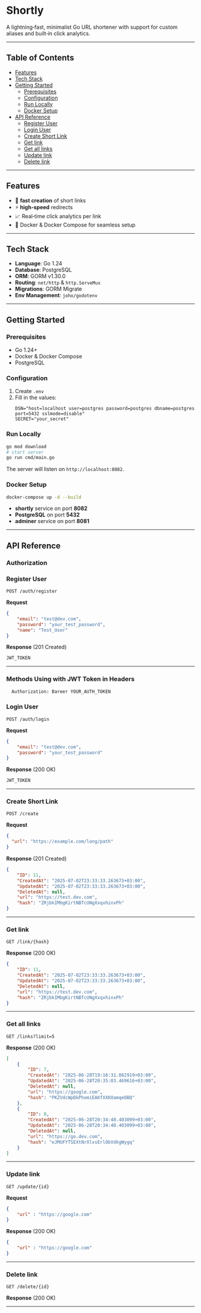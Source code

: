 # Shortly

A lightning‑fast, minimalist Go URL shortener with support for custom aliases and built‑in click analytics.

---

## Table of Contents

- [Features](#features)
- [Tech Stack](#tech-stack)
- [Getting Started](#getting-started)
  - [Prerequisites](#prerequisites)
  - [Configuration](#configuration)
  - [Run Locally](#run-locally)
  - [Docker Setup](#docker-setup)
- [API Reference](#api-reference)
  - [Register User](#register-user)
  - [Login User](#login-user)
  - [Create Short Link](#create-short-link)
  - [Get link](#get-link)
  - [Get all links](#get-all-links)
  - [Update link](#update-link)
  - [Delete link](#delete-link)


---

## Features

- 🎨 **fast creation** of short links
- ⚡ **high‑speed** redirects
- 📈 Real‑time click analytics per link
- 🐳 Docker & Docker Compose for seamless setup

---

## Tech Stack

- **Language**: Go 1.24
- **Database**: PostgreSQL
- **ORM**: GORM v1.30.0
- **Routing**: `net/http` & `http.ServeMux`
- **Migrations**: GORM Migrate
- **Env Management**: `joho/godotenv`

---

## Getting Started

### Prerequisites

- Go 1.24+
- Docker & Docker Compose
- PostgreSQL

### Configuration

1. Create `.env`
2. Fill in the values:
   ```env
   DSN="host=localhost user=postgres password=postgres dbname=postgres port=5432 sslmode=disable"
   SECRET="your_secret"
   ```

### Run Locally

```bash
go mod download
# start server
go run cmd/main.go
```

The server will listen on `http://localhost:8082`.

### Docker Setup

```bash
docker-compose up -d --build
```

- **shortly** service on port **8082**
- **PostgreSQL** on port **5432**
- **adminer** service on port **8081**

---

## API Reference

### Authorization

### Register User

`POST /auth/register`

**Request**

```json
{
	"email": "test@dev.com",
	"password": "your_test_password",
	"name": "Test_User"
}
```

**Response** (201 Created)

```bash
JWT_TOKEN
```

---

### Methods Using with JWT Token in Headers
```bash
  Authorization: Bareer YOUR_AUTH_TOKEN
```

### Login User

`POST /auth/login`

**Request**

```json
{
	"email": "test@dev.com",
	"password": "your_test_password"
}
```

**Response** (200 OK)

```bash
JWT_TOKEN
```

---

### Create Short Link

`POST /create`

**Request**

```json
{
  "url": "https://example.com/long/path"
}
```

**Response** (201 Created)

```json
{
	"ID": 11,
	"CreatedAt": "2025-07-02T23:33:33.263673+03:00",
	"UpdatedAt": "2025-07-02T23:33:33.263673+03:00",
	"DeletedAt": null,
	"url": "https://test.dev.com",
	"hash": "ZRjbkIMbgKirtNBTcUNgXxqxhinxPh"
}
```

---

### Get link

`GET /link/{hash}`

**Response** (200 OK)

```json
{
	"ID": 11,
	"CreatedAt": "2025-07-02T23:33:33.263673+03:00",
	"UpdatedAt": "2025-07-02T23:33:33.263673+03:00",
	"DeletedAt": null,
	"url": "https://test.dev.com",
	"hash": "ZRjbkIMbgKirtNBTcUNgXxqxhinxPh"
}
```

---

### Get all links

`GET /links?limit=5`

**Response** (200 OK)

```json
[
	{
		"ID": 7,
		"CreatedAt": "2025-06-28T19:16:31.082919+03:00",
		"UpdatedAt": "2025-06-28T20:35:03.469616+03:00",
		"DeletedAt": null,
		"url": "https://google.com",
		"hash": "PKZVdcWpDkPhomiEAKfXXKOamqeOBQ"
	},
	{
		"ID": 8,
		"CreatedAt": "2025-06-28T20:34:40.403099+03:00",
		"UpdatedAt": "2025-06-28T20:34:40.403099+03:00",
		"DeletedAt": null,
		"url": "https://go.dev.com",
		"hash": "eJMUFYTSEXtNrXlxsErlObVdkgWygq"
	}
]
```

---

### Update link

`GET /update/{id}`

**Request**

```json
{
	"url" : "https://google.com"
}
```

**Response** (200 OK)

```json
{
	"url" : "https://google.com"
}
```

---

### Delete link

`GET /delete/{id}`

**Response** (200 OK)

---